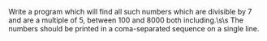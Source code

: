 Write a program which will find all such numbers which are divisible by 7 and are a multiple of 5,
between 100 and 8000 both including.\s\s
The numbers should be printed in a coma-separated sequence on a single line.
